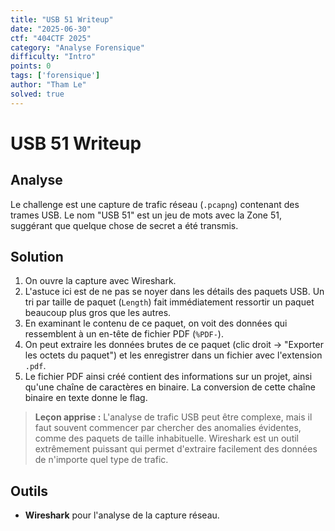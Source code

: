 ```yaml
---
title: "USB 51 Writeup"
date: "2025-06-30"
ctf: "404CTF 2025"
category: "Analyse Forensique"
difficulty: "Intro"
points: 0
tags: ['forensique']
author: "Tham Le"
solved: true
---
```


# USB 51 Writeup

## Analyse

Le challenge est une capture de trafic réseau (`.pcapng`) contenant des trames USB. Le nom "USB 51" est un jeu de mots avec la Zone 51, suggérant que quelque chose de secret a été transmis.

## Solution

1.  On ouvre la capture avec Wireshark.
2.  L'astuce ici est de ne pas se noyer dans les détails des paquets USB. Un tri par taille de paquet (`Length`) fait immédiatement ressortir un paquet beaucoup plus gros que les autres.
3.  En examinant le contenu de ce paquet, on voit des données qui ressemblent à un en-tête de fichier PDF (`%PDF-`).
4.  On peut extraire les données brutes de ce paquet (clic droit -> "Exporter les octets du paquet") et les enregistrer dans un fichier avec l'extension `.pdf`.
5.  Le fichier PDF ainsi créé contient des informations sur un projet, ainsi qu'une chaîne de caractères en binaire. La conversion de cette chaîne binaire en texte donne le flag.

> **Leçon apprise :** L'analyse de trafic USB peut être complexe, mais il faut souvent commencer par chercher des anomalies évidentes, comme des paquets de taille inhabituelle. Wireshark est un outil extrêmement puissant qui permet d'extraire facilement des données de n'importe quel type de trafic.

## Outils

-   **Wireshark** pour l'analyse de la capture réseau.
